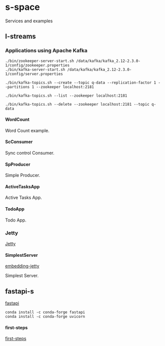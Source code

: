 # s-space
Services and examples

## l-streams

### Applications using Apache Kafka

```
./bin/zookeeper-server-start.sh /data/kafka/kafka_2.12-2.3.0-1/config/zookeeper.properties
./bin/kafka-server-start.sh /data/kafka/kafka_2.12-2.3.0-1/config/server.properties

./bin/kafka-topics.sh --create --topic q-data --replication-factor 1 --partitions 1 --zookeeper localhost:2181

./bin/kafka-topics.sh --list --zookeeper localhost:2181

./bin/kafka-topics.sh --delete --zookeeper localhost:2181 --topic q-data
```

#### WordCount
Word Count example.

#### ScConsumer
Sync control Consumer.

#### SpProducer
Simple Producer.

#### ActiveTasksApp
Active Tasks App.

#### TodoApp
Todo App.

### Jetty
[Jetty](https://www.eclipse.org/jetty/documentation/current/index.html)

#### SimplestServer
[embedding-jetty](https://www.eclipse.org/jetty/documentation/current/embedding-jetty.html)

Simplest Server.

## fastapi-s
[fastapi](https://fastapi.tiangolo.com/)

```
conda install -c conda-forge fastapi
conda install -c conda-forge uvicorn
```

#### first-steps
[first-steps](https://fastapi.tiangolo.com/tutorial/first-steps/)
